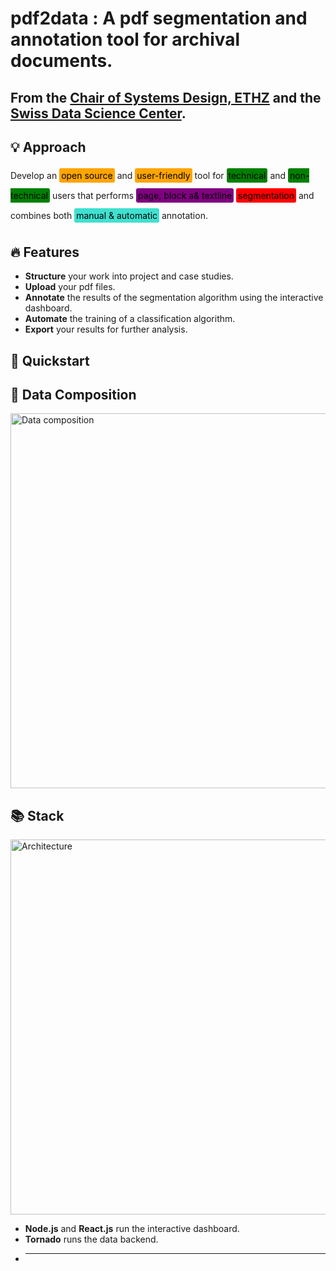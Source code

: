 # pdf2data : A pdf segmentation and annotation tool for archival documents.

## From the [Chair of Systems Design, ETHZ](https://www.sg.ethz.ch/) and the [Swiss Data Science Center](https://datascience.ch/).

## 💡 Approach

<approach>
Develop an <orange>open source</orange> and <orange>user-friendly</orange> tool for <green>technical</green> and <green>non-technical</green> users that performs <purple>page, block a& textline</purple> <red>segmentation</red> and combines both <turquoise>manual & automatic</turquoise> annotation.
</approach>

## 🔥 Features

- **Structure** your work into project and case studies.
- **Upload** your pdf files.
- **Annotate** the results of the segmentation algorithm using the interactive dashboard.
- **Automate** the training of a classification algorithm.
- **Export** your results for further analysis.

## 🚀 Quickstart

## 🧮 Data Composition

<image src="./docs/structure.png" width=600 alt="Data composition"/>

## 📚 Stack

<image src="./docs/architecture.png" width=600 alt="Architecture"/>

- **Node.js** and **React.js** run the interactive dashboard.
- **Tornado** runs the data backend.
- ***

<style>
approach{
    line-height: 2rem;
}
orange {
    padding:3px;
    background-color:orange;
    border-radius:3px;
    color:black;
}
green {
    padding:3px;
    background-color:green;
    border-radius:3px;
    color:black;
}
turquoise {
    padding:3px;
    background-color:turquoise;
    border-radius:3px;
    color:black;
}
purple {
    padding:3px;
    background-color:purple;
    border-radius:3px;
    color:black;
}
red {
    padding:3px;
    background-color:red;
    border-radius:3px;
    color:black;
}
</style>
